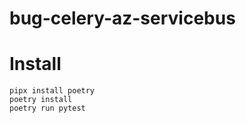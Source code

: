 # bug-celery-az-servicebus

# Install

```
pipx install poetry
poetry install
poetry run pytest
```
